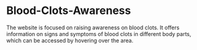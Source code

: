 # Blood-Clots-Awareness
The website is focused on raising awareness on blood clots. It offers information on signs and symptoms of blood clots in different body parts, which can be accessed by hovering over the area.
